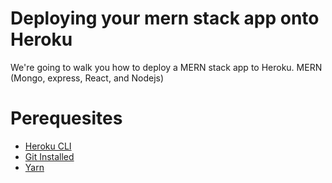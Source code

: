 # Deploying your mern stack app onto Heroku
We're going to walk you how to deploy a MERN stack app to Heroku.
MERN (Mongo, express, React, and Nodejs)

# Perequesites


* [Heroku CLI](https://dashboard.heroku.com/)
* [Git Installed](https://git-scm.com/downloads)
* [Yarn](https://yarnpkg.com/getting-started/install)

